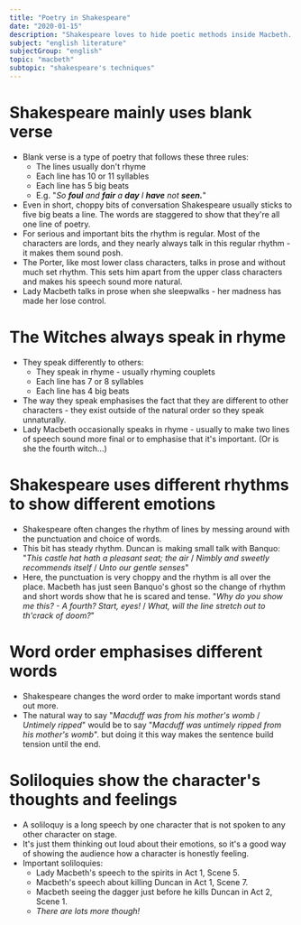 ```yaml
---
title: "Poetry in Shakespeare"
date: "2020-01-15"
description: "Shakespeare loves to hide poetic methods inside Macbeth. What are they?"
subject: "english literature"
subjectGroup: "english"
topic: "macbeth"
subtopic: "shakespeare's techniques"
---
```


# Shakespeare mainly uses blank verse

- Blank verse is a type of poetry that follows these three rules:
  - The lines usually don't rhyme
  - Each line has 10 or 11 syllables
  - Each line has 5 big beats
  - E.g. "_So **foul** and **fair** a **day** I **have** not **seen.**_"
- Even in short, choppy bits of conversation Shakespeare usually sticks to five big beats a line. The words are staggered to show that they're all one line of poetry.
- For serious and important bits the rhythm is regular. Most of the characters are lords, and they nearly always talk in this regular rhythm - it makes them sound posh.
- The Porter, like most lower class characters, talks in prose and without much set rhythm. This sets him apart from the upper class characters and makes his speech sound more natural.
- Lady Macbeth talks in prose when she sleepwalks - her madness has made her lose control.

# The Witches always speak in rhyme

- They speak differently to others:
  - They speak in rhyme - usually rhyming couplets
  - Each line has 7 or 8 syllables
  - Each line has 4 big beats
- The way they speak emphasises the fact that they are different to other characters - they exist outside of the natural order so they speak unnaturally.
- Lady Macbeth occasionally speaks in rhyme - usually to make two lines of speech sound more final or to emphasise that it's important. (Or is she the fourth witch...)

# Shakespeare uses different rhythms to show different emotions

- Shakespeare often changes the rhythm of lines by messing around with the punctuation and choice of words.
- This bit has steady rhythm. Duncan is making small talk with Banquo: "_This castle hat hath a pleasant seat; the air_ / _Nimbly and sweetly recommends itself_ / _Unto our gentle senses_"
- Here, the punctuation is very choppy and the rhythm is all over the place. Macbeth has just seen Banquo's ghost so the change of rhythm and short words show that he is scared and tense. "_Why do you show me this? - A fourth? Start, eyes!_ / _What, will the line stretch out to th'crack of doom?_"

# Word order emphasises different words

- Shakespeare changes the word order to make important words stand out more.
- The natural way to say "_Macduff was from his mother's womb_ / _Untimely ripped_" would be to say "_Macduff was untimely ripped from his mother's womb_". but doing it this way makes the sentence build tension until the end.

# Soliloquies show the character's thoughts and feelings

- A soliloquy is a long speech by one character that is not spoken to any other character on stage.
- It's just them thinking out loud about their emotions, so it's a good way of showing the audience how a character is honestly feeling.
- Important soliloquies:
  - Lady Macbeth's speech to the spirits in Act 1, Scene 5.
  - Macbeth's speech about killing Duncan in Act 1, Scene 7.
  - Macbeth seeing the dagger just before he kills Duncan in Act 2, Scene 1.
  - _There are lots more though!_
